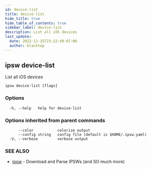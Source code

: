 ```yaml
---
id: device-list
title: device-list
hide_title: true
hide_table_of_contents: true
sidebar_label: device-list
description: List all iOS devices
last_update:
  date: 2022-11-25T23:22:40-07:00
  author: blacktop
---
```

## ipsw device-list

List all iOS devices

```
ipsw device-list [flags]
```

### Options

```
  -h, --help   help for device-list
```

### Options inherited from parent commands

```
      --color           colorize output
      --config string   config file (default is $HOME/.ipsw.yaml)
  -V, --verbose         verbose output
```

### SEE ALSO

* [ipsw](/docs/cli/ipsw)	 - Download and Parse IPSWs (and SO much more)

